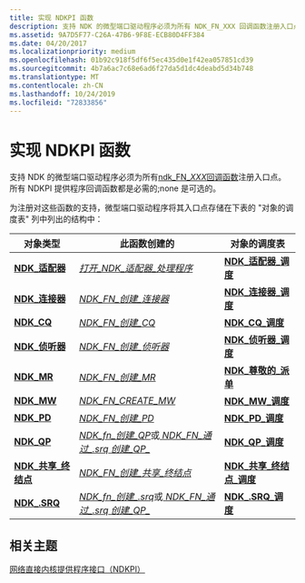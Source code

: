```yaml
---
title: 实现 NDKPI 函数
description: 支持 NDK 的微型端口驱动程序必须为所有 NDK_FN_XXX 回调函数注册入口点。 所有 NDKPI 提供程序回调函数都是必需的;none 是可选的。
ms.assetid: 9A7D5F77-C26A-47B6-9F8E-ECB80D4FF384
ms.date: 04/20/2017
ms.localizationpriority: medium
ms.openlocfilehash: 01b92c918f5df6f5ec435d0e1f42ea057851cd39
ms.sourcegitcommit: 4b7a6ac7c68e6ad6f27da5d1dc4deabd5d34b748
ms.translationtype: MT
ms.contentlocale: zh-CN
ms.lasthandoff: 10/24/2019
ms.locfileid: "72833856"
---
```

# <a name="implementing-ndkpi-functions"></a>实现 NDKPI 函数


支持 NDK 的微型端口驱动程序必须为所有[ndk\_FN\_*XXX*回调函数](https://docs.microsoft.com/windows-hardware/drivers/ddi/_netvista/)注册入口点。 所有 NDKPI 提供程序回调函数都是必需的;none 是可选的。

为注册对这些函数的支持，微型端口驱动程序将其入口点存储在下表的 "对象的调度表" 列中列出的结构中：

| 对象类型                                               | 此函数创建的                                                                                                       | 对象的调度表                                                      |
|-----------------------------------------------------------|--------------------------------------------------------------------------------------------------------------------------------|------------------------------------------------------------------------------|
| [**NDK\_适配器**](https://docs.microsoft.com/windows-hardware/drivers/ddi/ndkpi/ns-ndkpi-_ndk_adapter)                  | [*打开\_NDK\_适配器\_处理程序*](https://docs.microsoft.com/windows-hardware/drivers/ddi/ndisndk/nc-ndisndk-open_ndk_adapter_handler)                                                             | [**NDK\_适配器\_调度**](https://docs.microsoft.com/windows-hardware/drivers/ddi/ndkpi/ns-ndkpi-_ndk_adapter_dispatch)                  |
| [**NDK\_连接器**](https://docs.microsoft.com/windows-hardware/drivers/ddi/ndkpi/ns-ndkpi-_ndk_connector)              | [*NDK\_FN\_创建\_连接器*](https://docs.microsoft.com/windows-hardware/drivers/ddi/ndkpi/nc-ndkpi-ndk_fn_create_connector)                                                               | [**NDK\_连接器\_调度**](https://docs.microsoft.com/windows-hardware/drivers/ddi/ndkpi/ns-ndkpi-_ndk_connector_dispatch)              |
| [**NDK\_CQ**](https://docs.microsoft.com/windows-hardware/drivers/ddi/ndkpi/ns-ndkpi-_ndk_cq)                            | [*NDK\_FN\_创建\_CQ*](https://docs.microsoft.com/windows-hardware/drivers/ddi/ndkpi/nc-ndkpi-ndk_fn_create_cq)                                                                             | [**NDK\_CQ\_调度**](https://docs.microsoft.com/windows-hardware/drivers/ddi/ndkpi/ns-ndkpi-_ndk_cq_dispatch)                            |
| [**NDK\_侦听器**](https://docs.microsoft.com/windows-hardware/drivers/ddi/ndkpi/ns-ndkpi-_ndk_listener)                | [*NDK\_FN\_创建\_侦听器*](https://docs.microsoft.com/windows-hardware/drivers/ddi/ndkpi/nc-ndkpi-ndk_fn_create_listener)                                                                 | [**NDK\_侦听器\_调度**](https://docs.microsoft.com/windows-hardware/drivers/ddi/ndkpi/ns-ndkpi-_ndk_listener_dispatch)                |
| [**NDK\_MR**](https://docs.microsoft.com/windows-hardware/drivers/ddi/ndkpi/ns-ndkpi-_ndk_mr)                            | [*NDK\_FN\_创建\_MR*](https://docs.microsoft.com/windows-hardware/drivers/ddi/ndkpi/nc-ndkpi-ndk_fn_create_mr)                                                                             | [**NDK\_尊敬的\_派单**](https://docs.microsoft.com/windows-hardware/drivers/ddi/ndkpi/ns-ndkpi-_ndk_mr_dispatch)                            |
| [**NDK\_MW**](https://docs.microsoft.com/windows-hardware/drivers/ddi/ndkpi/ns-ndkpi-_ndk_mw)                            | [*NDK\_FN\_CREATE\_MW*](https://docs.microsoft.com/windows-hardware/drivers/ddi/ndkpi/nc-ndkpi-ndk_fn_create_mw)                                                                             | [**NDK\_MW\_调度**](https://docs.microsoft.com/windows-hardware/drivers/ddi/ndkpi/ns-ndkpi-_ndk_mw_dispatch)                            |
| [**NDK\_PD**](https://docs.microsoft.com/windows-hardware/drivers/ddi/ndkpi/ns-ndkpi-_ndk_pd)                            | [*NDK\_FN\_创建\_PD*](https://docs.microsoft.com/windows-hardware/drivers/ddi/ndkpi/nc-ndkpi-ndk_fn_create_pd)                                                                             | [**NDK\_PD\_调度**](https://docs.microsoft.com/windows-hardware/drivers/ddi/ndkpi/ns-ndkpi-_ndk_pd_dispatch)                            |
| [**NDK\_QP**](https://docs.microsoft.com/windows-hardware/drivers/ddi/ndkpi/ns-ndkpi-_ndk_qp)                            | [*NDK\_fn\_创建\_QP*](https://docs.microsoft.com/windows-hardware/drivers/ddi/ndkpi/nc-ndkpi-ndk_fn_create_qp)或[ *NDK\_FN\_通过\_.srq 创建\_QP\_* ](https://docs.microsoft.com/windows-hardware/drivers/ddi/ndkpi/nc-ndkpi-ndk_fn_create_qp_with_srq)   | [**NDK\_QP\_调度**](https://docs.microsoft.com/windows-hardware/drivers/ddi/ndkpi/ns-ndkpi-_ndk_qp_dispatch)                            |
| [**NDK\_共享\_终结点**](https://docs.microsoft.com/windows-hardware/drivers/ddi/ndkpi/ns-ndkpi-_ndk_shared_endpoint) | [*NDK\_FN\_创建\_共享\_终结点*](https://docs.microsoft.com/windows-hardware/drivers/ddi/ndkpi/nc-ndkpi-ndk_fn_create_shared_endpoint)                                                  | [**NDK\_共享\_终结点\_调度**](https://docs.microsoft.com/windows-hardware/drivers/ddi/ndkpi/ns-ndkpi-_ndk_shared_endpoint_dispatch) |
| [**NDK\_.SRQ**](https://docs.microsoft.com/windows-hardware/drivers/ddi/ndkpi/ns-ndkpi-_ndk_srq)                          | [*NDK\_fn\_创建\_.srq*](https://docs.microsoft.com/windows-hardware/drivers/ddi/ndkpi/nc-ndkpi-ndk_fn_create_srq)或[ *NDK\_FN\_通过\_.srq 创建\_QP\_* ](https://docs.microsoft.com/windows-hardware/drivers/ddi/ndkpi/nc-ndkpi-ndk_fn_create_qp_with_srq) | [**NDK\_.SRQ\_调度**](https://docs.microsoft.com/windows-hardware/drivers/ddi/ndkpi/ns-ndkpi-_ndk_srq_dispatch)                          |

 

## <a name="related-topics"></a>相关主题


[网络直接内核提供程序接口（NDKPI）](network-direct-kernel-programming-interface--ndkpi-.md)

 

 






